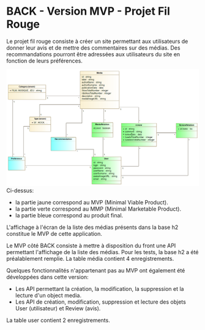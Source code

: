 # BACK - Version MVP - Projet Fil Rouge
Le projet fil rouge consiste à créer un site permettant aux utilisateurs de donner leur avis et de mettre des commentaires sur des médias. 
Des recommandations pourront être adressées aux utilisateurs du site en fonction de leurs préférences. 

![image info](./MVP_UML_diagram.png)
Ci-dessus:
- la partie jaune correspond au MVP (Minimal Viable Product).
- la partie verte correspond au MMP (Minimal Marketable Product).
- la partie bleue correspond au produit final. 

L'affichage à l'écran de la liste des médias présents dans la base h2 constitue le MVP de cette application. 

Le MVP côté BACK consiste à mettre à disposition du front une API permettant l'affichage de la liste des médias. 
Pour les tests, la base h2 a été préalablement remplie. La table média contient 4 enregistrements. 

Quelques fonctionnalités n'appartenant pas au MVP ont également été développées dans cette version: 
- Les API permettant la création, la modification, la suppression et la lecture d'un object media.
- Les API de création, modification, suppression et lecture des objets User (utilisateur) et Review (avis). 

La table user contient 2 enregistrements.
